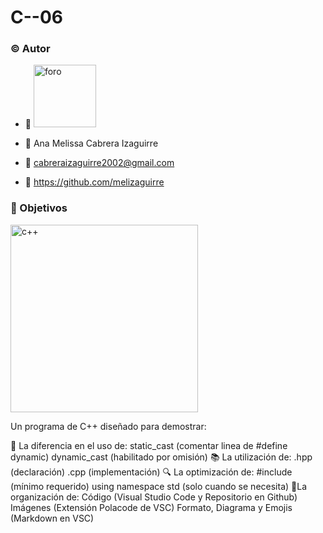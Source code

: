 # C--06

### ©️ Autor

-	📸 <img width="100" alt="foro" src="https://user-images.githubusercontent.com/92064578/187088393-fc86dcc7-7b1c-48c5-b097-95e4c6f22ba4.png">
  
-	👩 Ana Melissa Cabrera Izaguirre

-	📧 cabreraizaguirre2002@gmail.com

-	🔗 https://github.com/melizaguirre

### 🎯 Objetivos

<img width = "300" alt="c++" src="https://user-images.githubusercontent.com/92064578/187088639-dc2af225-6dc1-43d1-bd45-54d0569dd7fa.png">

Un programa de C++ diseñado para demostrar:

🔩 La diferencia en el uso de:
static_cast (comentar linea de #define dynamic)
dynamic_cast (habilitado por omisión)
📚 La utilización de:
.hpp (declaración)
.cpp (implementación)
🔍 La optimización de:
#include (mínimo requerido)
using namespace std (solo cuando se necesita)
📂La organización de:
Código (Visual Studio Code y Repositorio en Github)
Imágenes (Extensión Polacode de VSC)
Formato, Diagrama y Emojis (Markdown en VSC)



